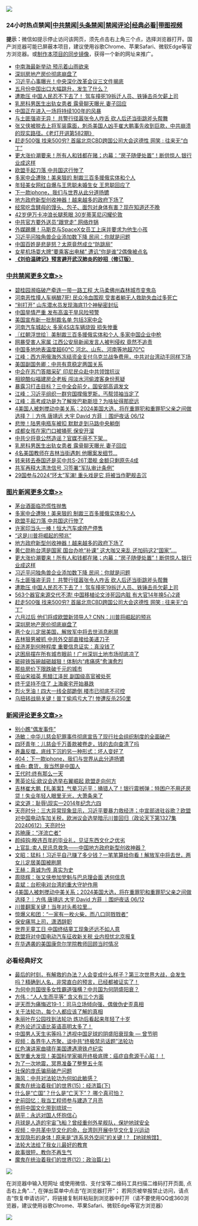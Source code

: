 ![](https://raw.githubusercontent.com/jsvpn/jsproxy/dev/64photo/fqnews-qr.jpg)

<div id="tt">
<h3>24小时热点禁闻|<a href="#%E4%B8%AD%E5%85%B1%E7%A6%81%E9%97%BB%E6%9B%B4%E5%A4%9A%E6%96%87%E7%AB%A0">中共禁闻</a>|<a href="#%E5%9B%BE%E7%89%87%E6%96%B0%E9%97%BB%E6%9B%B4%E5%A4%9A%E6%96%87%E7%AB%A0">头条禁闻</a>|<a href="#%E6%96%B0%E9%97%BB%E8%AF%84%E8%AE%BA%E6%9B%B4%E5%A4%9A%E6%96%87%E7%AB%A0">禁闻评论|<a href="#%E5%BF%85%E7%9C%8B%E7%BB%8F%E5%85%B8%E5%A5%BD%E6%96%87">经典必看</a>|<a href="https://2654106.xyz/3" target="_blank">带图视频</a></h3>
<div><b>提示：</b>微信如提示停止访问该网页，须先点击右上角三个点，选择浏览器打开。国产浏览器可能已屏蔽本项目，建议使用谷歌Chrome、苹果Safari、微软Edge等官方浏览器。或<a href="%E5%88%B6%E4%BD%9Cgit%E7%A6%81%E9%97%BB%E9%95%9C%E5%83%8F.md">制作本项目的同步镜像</a>，获得一个新的网址来推广。</div>
<ul>

<li><a href="/cbnews/20240612/2049082.md">中南海最新举动 预示着山雨欲来</a></li>
<li><a href="/topimagenews/20240612/2049081.md">深圳房地产房价彻底崩盘了</a></li>
<li><a href="/cbnews/20240612/2049094.md">习近平心事曝光！中央深化改革会议三文件揭底</a></li>
<li><a href="/comments/20240612/2049074.md">五月份中国出口大幅跳升，发生了什么？</a></li>
<li><a href="/topimagenews/20240612/2049111.md">遭欺压 中国人民忍不下去了！ 驾车撞死19拆迁人员、铁锤击杀欠薪上司</a></li>
<li><a href="/cbnews/20240613/2049291.md">乳房科男医生出轨女患者 露骨聊天曝光 妻子回应</a></li>
<li><a href="/finance/20240612/2049084.md">中国正在进入一场将持续100年的风暴</a></li>
<li><a href="/topimagenews/20240612/2049112.md">与土匪强盗无异！ 共警行径嚣张令人咋舌 砍人后还当街跳斧头帮舞</a></li>
<li><a href="/sohnews/20240612/2049035.md">张又侠被脱去上将军装露面，刺杀美国人凶手崔大鹏事先收到巨款，中共崩溃的现实路径。《老灯开讲第582期》</a></li>
<li><a href="/topimagenews/20240612/2049109.md">赶走500强 找来500穷? 首届北京CBD跨国公司大会这德性 网笑 : 往来无“白丁”</a></li>
<li><a href="/topimagenews/20240613/2049270.md">更大涨价潮要来！所有人和钱都在赌；内幕：“房子随便处置”！断供惊人,银行业成这样</a></li>
<li><a href="/topimagenews/20240613/2049311.md">欧盟手起刀落 中共国这行惨了</a></li>
<li><a href="/topimagenews/20240613/2049329.md">多家中企遭殃！美来狠的 制裁三百多援俄实体和个人</a></li>
<li><a href="/baitai/20240612/2049118.md">年轻美女网红自爆与王思聪未婚生女 王思聪回应了</a></li>
<li><a href="/lifebaike/20240612/2049170.md">下一款iphone，我们与世界从此分道扬镳</a></li>
<li><a href="/topimagenews/20240613/2049288.md">地方政府新型创收神器！越来越多的政府下场了</a></li>
<li><a href="/health/20240612/2049073.md">经常吃含酵母的馒头、包子、面包对身体有害？现在知道还不晚</a></li>
<li><a href="/cnnews/20240613/2049320.md">42岁伊万卡冲浪长腿惹眼 30岁蒂芙尼闪耀伦敦</a></li>
<li><a href="/cbnews/20240612/2049138.md">中共官方要外送员“跟党走” 网络炸锅</a></li>
<li><a href="/cnnews/20240612/2049129.md">外媒踢爆！马斯克与SpaceX女员工上床并要求为他生小孩</a></li>
<li><a href="/topimagenews/20240613/2049248.md">习近平问独角兽企业添加数下降 民间：你就是问题</a></li>
<li><a href="/cbnews/20240613/2049272.md">中国百姓是悲是怒？太原竟然成立“防跳局”</a></li>
<li><a href="/yule/20240613/2049340.md">女星机场耍大牌“要乘客出电梯” 遭讥“你是谁”2偶像被点名</a></li>
<li><b><a href="/comments/20200207/1272816.md" target="_blank">《刘伯温碑记》预言避开武汉肺炎的妙招（修订版）</a></b></li>
</ul>
</div>

<div class="catlist">
<h3><a href="/cbnews/" target="_blank">中共禁闻</a><span><a href="/cbnews/" target="_blank" rel="nofollow">更多文章>></a></span></h3>
<ul>
<li><a href="/cbnews/20240613/2049451.md" target="_blank">碧桂园濒临破产牵连一带一路工程 大马柔佛州森林城市变鬼岛</a></li>
<li><a href="/cbnews/20240613/2049450.md" target="_blank">河南恶性撞人车祸酿7死! 民众冷血围观 受害者躺无人救助失血过多死亡</a></li>
<li><a href="/cbnews/20240613/2049449.md" target="_blank">“别打开” 山东潜水员发现海底11个神秘密封坛</a></li>
<li><a href="/cbnews/20240613/2049448.md" target="_blank">中国旱情严重 发布高温干旱风险预警</a></li>
<li><a href="/cbnews/20240613/2049435.md" target="_blank">美国宣布新一批制裁名单 包括3家中企</a></li>
<li><a href="/cbnews/20240613/2049434.md" target="_blank">河南汽车城起火 多家4S店车辆烧毁 损失惨重</a></li>
<li><a href="/cbnews/20240613/2049429.md" target="_blank">〖红朝浮世绘〗美制裁三百多援俄实体和个人 多家中国企业中枪</a></li>
<li><a href="/cbnews/20240613/2049410.md" target="_blank">网暴受害人家属 江西公安局新闻发言人被判侵权 竟然不追责</a></li>
<li><a href="/cbnews/20240613/2049390.md" target="_blank">中国多地地表温度超60℃ 河北、山东、河南等地超70℃</a></li>
<li><a href="/cbnews/20240613/2049386.md" target="_blank">江峰：西方用俄海外冻结资金支付乌克兰战争费用，中共对台湾动手同样下场</a></li>
<li><a href="/cbnews/20240613/2049377.md" target="_blank">美国副国务卿：中共有意稳定两国关系</a></li>
<li><a href="/cbnews/20240613/2049376.md" target="_blank">中企在苏门答腊采矿 印尼民众赴中共领馆抗议</a></li>
<li><a href="/cbnews/20240613/2049355.md" target="_blank">相貌酷似福建房企老板 闯淡水河偷渡客身份惹疑</a></li>
<li><a href="/cbnews/20240613/2049354.md" target="_blank">暴露习打击目标？三中全会前夕，国安部高调发文</a></li>
<li><a href="/cbnews/20240613/2049352.md" target="_blank">江峰：习近平组织一群穷国撑俄罗斯，丐帮领袖当定了</a></li>
<li><a href="/cbnews/20240613/2049327.md" target="_blank">江峰：高考成功是为了解放巴勒斯坦？为啥扯得那麽远</a></li>
<li><a href="/comments/20240613/2049319.md" target="_blank">4美国人被刺搅动中美关系；2024美国大选，将在重罪犯和重罪犯父亲之间做选择？｜方伟 唐靖远 大宇 David 方菲 ｜围炉夜话 06/12</a></li>
<li><a href="/cbnews/20240613/2049313.md" target="_blank">悲惨！陆男电瓶车被扣 默默走到马路中央躺倒</a></li>
<li><a href="/cbnews/20240613/2049312.md" target="_blank">成都女孩在家门口被捅死 保安开溜</a></li>
<li><a href="/cbnews/20240613/2049293.md" target="_blank">中共少将竟公然造谣？官媒不得不下架…</a></li>
<li><a href="/cbnews/20240613/2049291.md" target="_blank">乳房科男医生出轨女患者 露骨聊天曝光 妻子回应</a></li>
<li><a href="/cbnews/20240613/2049290.md" target="_blank">4名美国教师在吉林当街遇刺 他曝案发细节…</a></li>
<li><a href="/cbnews/20240613/2049276.md" target="_blank">转来转去泰国还是买中共S-26T潜舰 金额只剩原先4成</a></li>
<li><a href="/cbnews/20240613/2049275.md" target="_blank">共军再释大清洗信号 习签署“军队审计条例”</a></li>
<li><a href="/cbnews/20240613/2049274.md" target="_blank">29国参与2024“环太”军演! 重头戏是它 将被当作靶舰击沉</a></li>

</ul>
</div>
<div class="catlist">
<h3><a href="/topimagenews/" target="_blank">图片新闻</a><span><a href="/topimagenews/" target="_blank" rel="nofollow">更多文章>></a></span></h3>
<ul>
<li><a href="/topimagenews/20240613/2049447.md" target="_blank">茅台酒面临恐慌性抛售</a></li>
<li><a href="/topimagenews/20240613/2049329.md" target="_blank">多家中企遭殃！美来狠的 制裁三百多援俄实体和个人</a></li>
<li><a href="/topimagenews/20240613/2049311.md" target="_blank">欧盟手起刀落 中共国这行惨了</a></li>
<li><a href="/topimagenews/20240613/2049310.md" target="_blank">许家印当头一棒！恒大汽车或停产停售</a></li>
<li><a href="/topimagenews/20240613/2049289.md" target="_blank">“这是川普将崛起的预兆”</a></li>
<li><a href="/topimagenews/20240613/2049288.md" target="_blank">地方政府新型创收神器！越来越多的政府下场了</a></li>
<li><a href="/topimagenews/20240613/2049271.md" target="_blank">黄仁勋称台湾是国家 国台办呛“补课” 这大咖又来乱 还加码这2“国家”….</a></li>
<li><a href="/topimagenews/20240613/2049270.md" target="_blank">更大涨价潮要来！所有人和钱都在赌；内幕：“房子随便处置”！断供惊人,银行业成这样</a></li>
<li><a href="/topimagenews/20240613/2049248.md" target="_blank">习近平问独角兽企业添加数下降 民间：你就是问题</a></li>
<li><a href="/topimagenews/20240612/2049112.md" target="_blank">与土匪强盗无异！ 共警行径嚣张令人咋舌 砍人后还当街跳斧头帮舞</a></li>
<li><a href="/topimagenews/20240612/2049111.md" target="_blank">遭欺压 中国人民忍不下去了！ 驾车撞死19拆迁人员、铁锤击杀欠薪上司</a></li>
<li><a href="/topimagenews/20240612/2049110.md" target="_blank">563个器官来源交代不清! 中国移植论文涉死囚内脏 有大官14年换5心2肾</a></li>
<li><a href="/topimagenews/20240612/2049109.md" target="_blank">赶走500强 找来500穷? 首届北京CBD跨国公司大会这德性 网笑 : 往来无“白丁”</a></li>
<li><a href="/topimagenews/20240612/2049108.md" target="_blank">六月过后 他们将成欧盟新领导人? CNN：川普将崛起的预兆</a></li>
<li><a href="/topimagenews/20240612/2049081.md" target="_blank">深圳房地产房价彻底崩盘了</a></li>
<li><a href="/topimagenews/20240612/2048984.md" target="_blank">两个女儿定居美国，解放军中将去世消息刷屏</a></li>
<li><a href="/topimagenews/20240612/2048938.md" target="_blank">吉林狠男被抓 中共外交部直接给美递刀子</a></li>
<li><a href="/topimagenews/20240612/2048937.md" target="_blank">经济差到何种程度 重要信息证实：真没钱了</a></li>
<li><a href="/topimagenews/20240612/2048936.md" target="_blank">这困局摆在所有城市眼前！广州深圳土地市场彻底凉了</a></li>
<li><a href="/topimagenews/20240612/2048918.md" target="_blank">砸碎铁饭碗越砸越狠！体制内“疼痛感”愈演愈烈</a></li>
<li><a href="/topimagenews/20240612/2048917.md" target="_blank">那些房价下限跌破千元的城市</a></li>
<li><a href="/topimagenews/20240612/2048916.md" target="_blank">搭讪宋祖英 惹醋江泽民 副国级高官被处死</a></li>
<li><a href="/topimagenews/20240612/2048883.md" target="_blank">终于坚持不住了 上海豪宅开始暴跌</a></li>
<li><a href="/topimagenews/20240612/2048882.md" target="_blank">烈火烹油！四大一线全部跪倒 楼市已彻底不可控</a></li>
<li><a href="/topimagenews/20240612/2048844.md" target="_blank">乌扭转战局关键！普丁偷鸡亏大了! 惨遭反杀250里</a></li>

</ul>
</div>
<div class="catlist">
<h3><a href="/comments/" target="_blank">新闻评论</a><span><a href="/comments/" target="_blank" rel="nofollow">更多文章>></a></span></h3>
<ul>
<li><a href="/comments/20240613/2049459.md" target="_blank">别小瞧“偶发事件”</a></li>
<li><a href="/comments/20240613/2049457.md" target="_blank">汤敏：中华儿慈会犯罪事件彻底宣告了现行社会组织制度的全面破产</a></li>
<li><a href="/comments/20240613/2049456.md" target="_blank">四环青年：儿慈会千万善款被卷走，钱的去向查清了吗</a></li>
<li><a href="/comments/20240613/2049438.md" target="_blank">养蛊反噬，底线下沉的另一种形式：坏人变好了</a></li>
<li><a href="/comments/20240613/2049417.md" target="_blank">404：下一款iphone，我们与世界从此分道扬镳</a></li>
<li><a href="/comments/20240613/2049416.md" target="_blank">维舟: 蠢货，我当然是中国人</a></li>
<li><a href="/comments/20240613/2049394.md" target="_blank">王代时:终有那么一天</a></li>
<li><a href="/comments/20240613/2049393.md" target="_blank">菁英论坛:欧议会选举右翼崛起 欧盟走向何方</a></li>
<li><a href="/comments/20240613/2049387.md" target="_blank">吉林崔大鹏【扎美案】气晕习近平：捅错人了！银行震撼弹：特困户不用还房贷！失业年轻人眼里无光，大萧条来了</a></li>
<li><a href="/comments/20240613/2049379.md" target="_blank">梁文道：耻辱\现实&#8212;2014年纪念六四</a></li>
<li><a href="/comments/20240613/2049375.md" target="_blank">天亮时分：三大异常现象显示，习近平要暴力救经济；中宣部进驻谷歌？欧盟对中国电动车加关税，欧洲议会选举暗示川普回归（政论天下第1327集 20240612）天亮时分</a></li>
<li><a href="/comments/20240613/2049358.md" target="_blank">苏暁康：“洋流亡者”</a></li>
<li><a href="/comments/20240613/2049357.md" target="_blank">颜纯钩:睽违百年的毕业礼，见证东西文化之优劣</a></li>
<li><a href="/comments/20240613/2049356.md" target="_blank">上官乱:卖人民讯息救急——中国地方政府新型创收神器？</a></li>
<li><a href="/comments/20240613/2049353.md" target="_blank">文昭：猛料！习近平自己赚了多少钱？一笔笔算给你看！解放军中将去世，两女儿定居美国被刷屏</a></li>
<li><a href="/comments/20240613/2049335.md" target="_blank">王赫：真诚为传 真实为史</a></li>
<li><a href="/comments/20240613/2049334.md" target="_blank">周晓辉：张又侠参加党魁与巴总理会面 透何信息</a></li>
<li><a href="/comments/20240613/2049333.md" target="_blank">袁斌：台积电对台湾的重大守护作用</a></li>
<li><a href="/comments/20240613/2049319.md" target="_blank">4美国人被刺搅动中美关系；2024美国大选，将在重罪犯和重罪犯父亲之间做选择？｜方伟 唐靖远 大宇 David 方菲 ｜围炉夜话 06/12</a></li>
<li><a href="/comments/20240613/2049317.md" target="_blank">川普翻案关键！当年对头希拉里…</a></li>
<li><a href="/comments/20240613/2049315.md" target="_blank">惊爆义和团：“一家有一枚火柴，而八口同戮戮者”</a></li>
<li><a href="/comments/20240613/2049309.md" target="_blank">保安痛骂上司，潇洒辞职</a></li>
<li><a href="/comments/20240613/2049262.md" target="_blank">世界无童工日 中国终结童工现象还远不如人意</a></li>
<li><a href="/comments/20240613/2049240.md" target="_blank">欧盟将对中国电动汽车征收新关税 业内担忧北京报复</a></li>
<li><a href="/comments/20240613/2049239.md" target="_blank">在华遇袭的美国康奈尔学院教师回顾当时情况</a></li>

</ul>
</div>

<div class="catlist">
<h3>必看经典好文</h3>
<ul>
<li><a href="/comments/20221021/1800167.md" target="_blank">最后的时刻，有解救的办法？人会变成什么样子？第三次世界大战，会发生吗？精确到人名，非常直白的预言，已经都被证实了！</a></li>
<li><a href="/comments/20240126/1992850.md" target="_blank">为何中共国很多女性霸道强横？中共国为何阴盛阳衰？</a></li>
<li><a href="/comments/20200720/1363377.md" target="_blank">方伟：“人人生而平等” 含义有三个方面</a></li>
<li><a href="/tculture/20190304/1091072.md" target="_blank">逆天而为痛悔迟19-1：司马立场倾向强，偶做伪史歪真相</a></li>
<li><a href="/topimagenews/20161125/619230.md" target="_blank">关于法轮功，每个人都应该了解的真相</a></li>
<li><a href="/comments/20210720/1488271.md" target="_blank">朱丽叶在公园找到法轮功 炼功后看起来年轻了十岁</a></li>
<li><a href="/cbnews/20230826/1925513.md" target="_blank">老外论述汉语比英语高明太多了！</a></li>
<li><a href="/comments/20220208/1689146.md" target="_blank">中国男人天生劣等吗？透视中国足球的阴盛阳衰现象 — 曾节明</a></li>
<li><a href="/comments/20220514/1732752.md" target="_blank">视频：各界牛人齐聚，谈中共“终极禁忌话题”法轮功</a></li>
<li><a href="/lishi/20140517/664349.md" target="_blank">红色演讲家曲啸在美国遭遇滑铁卢纪实</a></li>
<li><a href="/comments/20201115/1431139.md" target="_blank">医学重大发现！美国科学家揭开终极底牌：癌症自愈源于心脏！！</a></li>
<li><a href="/cbnews/20200309/948043.md" target="_blank">为了一次地震，冥界准备了整整五十年</a></li>
<li><a href="/comments/20230906/1929991.md" target="_blank">社保的庞氏骗局破产问题</a></li>
<li><a href="/comments/20191218/1228234.md" target="_blank">海风：中共对法轮功为何如此敏感？</a></li>
<li><a href="/topimagenews/20180610/955499.md" target="_blank">魔鬼在统治着我们的世界(15)：经济篇(下)</a></li>
<li><a href="/comments/20150430/391326.md" target="_blank">什么是“亡国”？什么是“亡天下”？ 哪个真可怕？</a></li>
<li><a href="/aomi/history/20141104/323033.md" target="_blank">史前回忆：我当工程师参与建造了月亮</a></li>
<li><a href="/bannedvideo/20220425/1724098.md" target="_blank">他将中国文化带到琉球一</a></li>
<li><a href="/comments/20180624/961987.md" target="_blank">胡平：永远对国人怀抱信心</a></li>
<li><a href="/comments/20200712/1359456.md" target="_blank">月球是人造的宇宙飞船？曾经重创外星舰队，保护地球安全</a></li>
<li><a href="/comments/20220119/1681422.md" target="_blank">视频：中共革中华文化的命，台湾则开展中华文化复兴运动</a></li>
<li><a href="/bannedvideo/20220611/1744386.md" target="_blank">发现隐形的身体 ! 原来是“连系另外空间”的关键 ! ? 【地球旅馆】</a></li>
<li><a href="/cbnews/20200516/1329218.md" target="_blank">法轮大法给了我女儿最好的教育</a></li>
<li><a href="/funmedia/20210802/1598610.md" target="_blank">故事很短，教你不再生气</a></li>
<li><a href="/topimagenews/20180601/951286.md" target="_blank">魔鬼在统治着我们的世界(12)：政治篇(上)</a></li>

</ul>
</div>

![](https://raw.githubusercontent.com/jsvpn/jsproxy/dev/64photo/fqnews-qr.jpg)

在浏览器中输入短网址 或使用微信、支付宝等二维码工具扫描二维码打开页面, 点击右上角"...", 在弹出菜单中点击“在浏览器打开”； 若网页被举报禁止访问，请点击“恢复申请访问”，将链接复制并粘贴到浏览器中打开（请不要使用QQ或360浏览器，建议使用谷歌Chrome、苹果Safari、微软Edge等官方浏览器）

![](https://raw.githubusercontent.com/jsvpn/jsproxy/dev/64photo/wx.jpg)